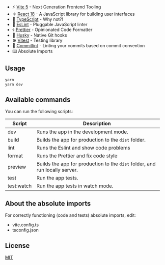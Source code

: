 
- ⚡️ [Vite 5](https://vitejs.dev/) - Next Generation Frontend Tooling
- ⚛️ [React 18](https://reactjs.org/) - A JavaScript library for building user interfaces
- 💎 [TypeScript](https://www.typescriptlang.org/) - Why not?!
- 🔨 [EsLint](https://eslint.org/) - Pluggable JavaScript linter
- 🌀 [Prettier](https://prettier.io) - Opinionated Code Formatter
- 🐺 [Husky](https://github.com/typicode/husky) - Native Git hooks
- ⚙️ [Vitest](https://vitest.dev/guide/) - Testing library
- 📑 [Commitlint](https://commitlint.js.org/) - Linting your commits based on commit convention
- ⌨️ Absolute Imports

## Usage

```bash
yarn
yarn dev
```

## Available commands

<p>You can run the following scripts:</p>

| Script     | Description                                                                 |
| ---------- | --------------------------------------------------------------------------- |
| dev        | Runs the app in the development mode.                                       |
| build      | Builds the app for production to the `dist` folder.                         |
| lint       | Runs the Eslint and show code problems                                      |
| format     | Runs the Prettier and fix code style                                        |
| preview    | Builds the app for production to the `dist` folder, and run locally server. |
| test       | Run the app tests.                                                          |
| test:watch | Run the app tests in watch mode.                                            |

## About the absolute imports

For correctly functioning (code and tests) absolute imports, edit:

- vite.config.ts
- tsconfig.json

## License

[MIT](https://choosealicense.com/licenses/mit/)

